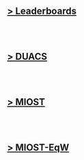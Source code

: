 <br> 

<br> 

<br> 

## [> Leaderboards](eval_glob_leaderboards.md)

<br> 

<br> 

## [> DUACS](eval_glob_duacs.md)

<br> 

<br> 

## [> MIOST](eval_glob_miost.md)

<br> 

<br> 

## [> MIOST-EqW](eval_glob_miosteqw.md)